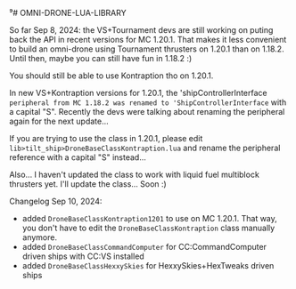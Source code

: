 ⁹# OMNI-DRONE-LUA-LIBRARY

So far Sep 8, 2024: 
the VS+Tournament devs are still working on puting back the API in recent versions for MC 1.20.1. That makes it less convenient to build an omni-drone using Tournament thrusters on 1.20.1 than on 1.18.2. Until then, maybe you can still have fun in 1.18.2 :)

You should still be able to use Kontraption tho on 1.20.1.


In new VS+Kontraption versions for 1.20.1, the 'shipControllerInterface` peripheral from MC 1.18.2 was renamed to 'ShipControllerInterface` with a capital "S". Recently the devs were talking about renaming the peripheral again for the next update...

If you are trying to use the class in 1.20.1, please edit `lib>tilt_ship>DroneBaseClassKontraption.lua` and rename the peripheral reference with a capital "S" instead...



Also... I haven't updated the class to work with liquid fuel multiblock thrusters yet. I'll update the class... Soon :)

Changelog Sep 10, 2024:
+ added `DroneBaseClassKontraption1201` to use on MC 1.20.1. That way, you don't have to edit the `DroneBaseClassKontraption` class manually anymore.
+ added `DroneBaseClassCommandComputer` for CC:CommandComputer driven ships with CC:VS installed
+ added `DroneBaseClassHexxySkies` for HexxySkies+HexTweaks driven ships
